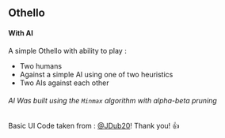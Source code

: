 ## Othello
#### With AI

A simple Othello with ability to play :
- Two humans
- Against a simple AI using one of two heuristics
- Two AIs against each other

###### AI Was built using the ```Minmax``` algorithm with alpha-beta pruning

Basic UI Code taken from : [@JDub20](https://github.com/JDub20/othello)!
Thank you! :thumbsup:
